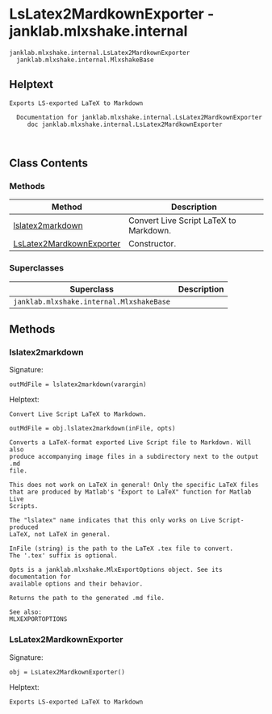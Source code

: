 # LsLatex2MardkownExporter - janklab.mlxshake.internal

```text
janklab.mlxshake.internal.LsLatex2MardkownExporter
  janklab.mlxshake.internal.MlxshakeBase
```

## Helptext

```text
Exports LS-exported LaTeX to Markdown

  Documentation for janklab.mlxshake.internal.LsLatex2MardkownExporter
     doc janklab.mlxshake.internal.LsLatex2MardkownExporter



```

## Class Contents

### Methods

| Method | Description |
| -------- | ----------- |
| [lslatex2markdown](#janklab.mlxshake.internal.LsLatex2MardkownExporter.lslatex2markdown) | Convert Live Script LaTeX to Markdown. |
| [LsLatex2MardkownExporter](#janklab.mlxshake.internal.LsLatex2MardkownExporter.LsLatex2MardkownExporter) | Constructor. |

### Superclasses

| Superclass | Description |
| -------- | ----------- |
| `janklab.mlxshake.internal.MlxshakeBase` |  |

## Methods

<a name="janklab.mlxshake.internal.LsLatex2MardkownExporter.lslatex2markdown"></a>
### lslatex2markdown

Signature:
```
outMdFile = lslatex2markdown(varargin)
```

Helptext:

```text
Convert Live Script LaTeX to Markdown.

outMdFile = obj.lslatex2markdown(inFile, opts)

Converts a LaTeX-format exported Live Script file to Markdown. Will also
produce accompanying image files in a subdirectory next to the output .md
file.

This does not work on LaTeX in general! Only the specific LaTeX files
that are produced by Matlab's "Export to LaTeX" function for Matlab Live
Scripts.

The "lslatex" name indicates that this only works on Live Script-produced
LaTeX, not LaTeX in general.

InFile (string) is the path to the LaTeX .tex file to convert.
The '.tex' suffix is optional.

Opts is a janklab.mlxshake.MlxExportOptions object. See its documentation for
available options and their behavior.

Returns the path to the generated .md file.

See also:
MLXEXPORTOPTIONS

```

<a name="janklab.mlxshake.internal.LsLatex2MardkownExporter.LsLatex2MardkownExporter"></a>
### LsLatex2MardkownExporter

Signature:
```
obj = LsLatex2MardkownExporter()
```

Helptext:

```text
Exports LS-exported LaTeX to Markdown

```


